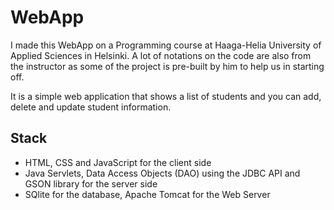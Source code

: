 # WebApp

I made this WebApp on a Programming course at Haaga-Helia University of Applied Sciences in Helsinki. 
A lot of notations on the code are also from the instructor as some of the project is pre-built by him to help us in starting off. 

It is a simple web application that shows a list of students and you can add, delete and update student information.

## Stack 
* HTML, CSS and JavaScript for the client side
* Java Servlets, Data Access Objects (DAO) using the JDBC API and GSON library for the server side
* SQlite for the database, Apache Tomcat for the Web Server

